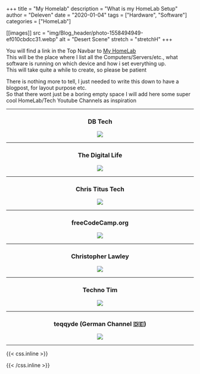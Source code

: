 +++
title = "My Homelab"
description = "What is my HomeLab Setup"
author = "Deleven"
date = "2020-01-04"
tags = ["Hardware", "Software"]
categories = ["HomeLab"]

[[images]]
src = "img/Blog_header/photo-1558494949-ef010cbdcc31.webp"
alt = "Desert Scene"
stretch = "stretchH"
+++

<!-- ----------------------------------- -->

<!-- ---------- Text Snippet ----------- -->

<!-- ----------------------------------- -->

You will find a link in the Top Navbar to [My HomeLab](/homelab)  
This will be the place where I list all the Computers/Servers/etc., what software is running on which device and how i set everything up.  
This will take quite a while to create, so please be patient

<!--more-->

<!-- ################################### -->

<!-- ######## Full Blog Text ########### -->

There is nothing more to tell, I just needed to write this down to have a blogpost, for layout purpose etc.  
So that there wont just be a boring empty space I will add here some super cool HomeLab/Tech Youtube Channels as inspiration  

<div style="text-align: center;">

---

### DB Tech  

<a href="https://www.youtube.com/c/DBTechYT" target="_blank"> <!-- Link opens in new Tab -->
<img src="https://yt3.ggpht.com/ytc/AKedOLRzf02f62e5a9xOT5RX2J0IOSuWbf4SCnfSXUkQ7w=s88-c-k-c0x00ffffff-no-rj" /></a> <!-- Linked Picture -->

---

### The Digital Life  

<a href="https://www.youtube.com/channel/UCZNhwA1B5YqiY1nLzmM0ZRg" target="_blank"> <!-- Link opens in new Tab -->
<img src="https://yt3.ggpht.com/ytc/AKedOLRGg8dfFdU9uuCTGnUfgLcAi807UT1n8j6-vVjhpw=s88-c-k-c0x00ffffff-no-rj" /></a> <!-- Linked Picture -->

---

### Chris Titus Tech

<a href="https://www.youtube.com/user/homergfunk" target="_blank"> <!-- Link opens in new Tab -->
<img src="https://yt3.ggpht.com/ytc/AKedOLTE8sCvbu2Gebpjlu_bX4YJxwFbnKai7m8zxWD05g=s88-c-k-c0x00ffffff-no-rj" /></a> <!-- Linked Picture -->

---

### freeCodeCamp.org

<a href="https://www.youtube.com/c/Freecodecamp" target="_blank"> <!-- Link opens in new Tab -->
<img src="https://yt3.ggpht.com/ytc/AKedOLTtJvQ1Vfew91vemeLaLdhjOwGx3tTBLlreK_QUyA=s88-c-k-c0x00ffffff-no-rj" /></a> <!-- Linked Picture -->

---

### Christopher Lawley

<a href="https://www.youtube.com/c/ChristopherLawleyUntitledSite" target="_blank"> <!-- Link opens in new Tab -->
<img src="https://yt3.ggpht.com/qAZZ06lcjUzkDcw4-NB6KdvSNT0Q_7xNn9CNpLh6RNmS1rYM8S8ZyX8Oxd6ySZvqFhptvErqrx4=s88-c-k-c0x00ffffff-no-rj" /></a> <!-- Linked Picture -->

---

### Techno Tim

<a href="https://www.youtube.com/c/TechnoTimLive" target="_blank"> <!-- Link opens in new Tab -->
<img src="https://yt3.ggpht.com/ytc/AKedOLRSvRMbZOFnESM-vdQhabWDsrR_PtOCHZaXribiGA=s88-c-k-c0x00ffffff-no-rj" /></a> <!-- Linked Picture -->

---

### teqqyde (German Channel 🇩🇪)

<a href="https://www.youtube.com/c/teqqyde" target="_blank"> <!-- Link opens in new Tab -->
<img src="https://yt3.ggpht.com/ytc/AKedOLQ76pwKXCFVNmIR8HdgjT_JmDQBSI7YB5wmb4dUjw=s88-c-k-c0x00ffffff-no-rj" /></a> <!-- Linked Picture -->

---

</div>

<!-- ################################### -->

<!-- +++++++++++++++++++++++++++++++++++ -->

<!-- ++++++++++ CSS-Styling ++++++++++++ -->

<!-- +++++++++++++++++++++++++++++++++++ -->

{{< css.inline >}}

<style>
.emojify {
 font-family: Apple Color Emoji,Segoe UI Emoji,NotoColorEmoji,Segoe UI Symbol,Android Emoji,EmojiSymbols;
 font-size: 2rem;
 vertical-align: middle;
}
@media screen and (max-width:650px) {
    .nowrap {
 display: block;
 margin: 25px 0;
}
}
</style>

{{< /css.inline >}}
